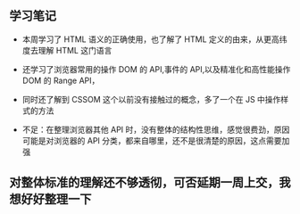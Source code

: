 ## 学习笔记

- 本周学习了 HTML 语义的正确使用，也了解了 HTML 定义的由来，从更高纬度去理解 HTML 这门语言

- 还学习了浏览器常用的操作 DOM 的 API,事件的 API,以及精准化和高性能操作 DOM 的 Range API，
- 同时还了解到 CSSOM 这个以前没有接触过的概念，多了一个在 JS 中操作样式的方法

- 不足：在整理浏览器其他 API 时，没有整体的结构性思维，感觉很费劲，原因可能是对浏览器的 API 分类，都来自哪里，还不是很清楚的原因，这点需要加强

## 对整体标准的理解还不够透彻，可否延期一周上交，我想好好整理一下
